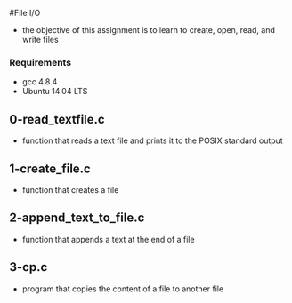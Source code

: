 #File I/O
* the objective of this assignment is to learn to create, open, read, and write files
### Requirements
* gcc 4.8.4
* Ubuntu 14.04 LTS
## 0-read_textfile.c
* function that reads a text file and prints it to the POSIX standard output
## 1-create_file.c
* function that creates a file
## 2-append_text_to_file.c
* function that appends a text at the end of a file
## 3-cp.c
* program that copies the content of a file to another file